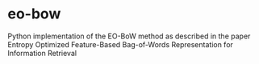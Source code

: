 # eo-bow

Python implementation of the EO-BoW method as described in the paper Entropy Optimized Feature-Based Bag-of-Words Representation for Information Retrieval
